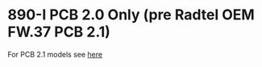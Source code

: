 # 890-I PCB 2.0 Only (pre Radtel OEM FW.37 PCB 2.1)

For PCB 2.1 models see [here](https://github.com/M7OCM/890-II)
